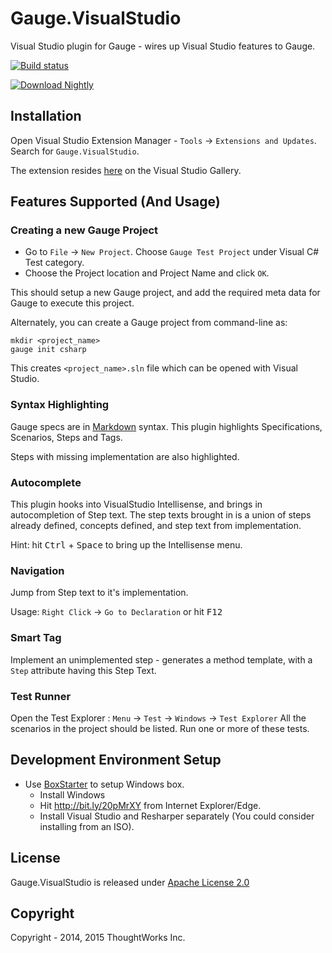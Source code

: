 # Gauge.VisualStudio
Visual Studio plugin for Gauge - wires up Visual Studio features to Gauge.

[![Build status](https://ci.appveyor.com/api/projects/status/bv404kn2hwujrd0i?svg=true)](https://ci.appveyor.com/project/getgauge/gauge-visualstudio)

 [ ![Download Nightly](https://api.bintray.com/packages/gauge/Gauge.VisualStudio/Nightly/images/download.svg) ](https://bintray.com/gauge/Gauge.VisualStudio/Nightly/_latestVersion)

## Installation

Open Visual Studio Extension Manager - `Tools` -> `Extensions and Updates`. Search for `Gauge.VisualStudio`.

The extension resides [here](https://visualstudiogallery.msdn.microsoft.com/dd8ea767-aa75-4771-98f4-6c8a9055ca92) on the Visual Studio Gallery.

## Features Supported (And Usage)

### Creating a new Gauge Project

- Go to `File` -> `New Project`. Choose `Gauge Test Project` under Visual C# Test category.
- Choose the Project location and Project Name and click `OK`.

This should setup a new Gauge project, and add the required meta data for Gauge to execute this project.

Alternately, you can create a Gauge project from command-line as:
````
mkdir <project_name>
gauge init csharp
````
This creates `<project_name>.sln` file which can be opened with Visual Studio.

### Syntax Highlighting

Gauge specs are in [Markdown](http://daringfireball.net/projects/markdown/syntax) syntax. This plugin highlights Specifications, Scenarios, Steps and Tags.

Steps with missing implementation are also highlighted.

### Autocomplete

This plugin hooks into VisualStudio Intellisense, and brings in autocompletion of Step text. The step texts brought in is a union of steps already defined, concepts defined, and step text from implementation.

Hint: hit <kbd>Ctrl</kbd> + <kbd>Space</kbd> to bring up the Intellisense menu.

### Navigation

Jump from Step text to it's implementation. 

Usage: `Right Click` -> `Go to Declaration` or hit <kbd>F12</kbd>

### Smart Tag

Implement an unimplemented step - generates a method template, with a `Step` attribute having this Step Text. 

### Test Runner

Open the Test Explorer : `Menu` -> `Test` -> `Windows` -> `Test Explorer`
All the scenarios in the project should be listed. Run one or more of these tests.

## Development Environment Setup

- Use [BoxStarter](http://boxstarter.org/) to setup Windows box. 
  - Install Windows
  - Hit http://bit.ly/20pMrXY from Internet Explorer/Edge.
  - Install Visual Studio and Resharper separately (You could consider installing from an ISO).

## License

Gauge.VisualStudio is released under [Apache License 2.0](https://www.apache.org/licenses/LICENSE-2.0)

## Copyright

Copyright - 2014, 2015 ThoughtWorks Inc.
